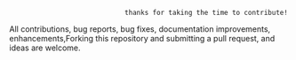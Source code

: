                                  thanks for taking the time to contribute!
All contributions, bug reports, bug fixes, documentation improvements, enhancements,Forking this repository and submitting a pull request, and ideas are welcome.
